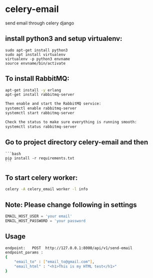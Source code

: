 # celery-email
send email through celery django

## install python3 and setup virtualenv:
```
sudo apt-get install python3
sudo apt install virtualenv   
virtualenv -p python3 envname
source envname/bin/activate
```

## To install RabbitMQ:
  ```bash
  apt-get install -y erlang
  apt-get install rabbitmq-server
  
  Then enable and start the RabbitMQ service:
  systemctl enable rabbitmq-server
  systemctl start rabbitmq-server
  
  Check the status to make sure everything is running smooth:
  systemctl status rabbitmq-server
  ```
  
## Go to project directory celery-email and then 
	```bash
	pip install -r requirements.txt
	```

## To start celery worker:
```bash
celery -A celery_email worker -l info
```

## Note: Please change following in settings
```python
EMAIL_HOST_USER = 'your email'
EMAIL_HOST_PASSWORD = 'your password
```

## Usage
```bash
endpoint:   POST  http://127.0.0.1:8000/api/v1/send-email
endpoint_params :     
{
	"email_to" : ["email_to@gmail.com"],
	"email_html" : "<h1>This is my HTML test</h1>"
}
```


